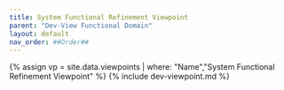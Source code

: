 ```yaml
---
title: System Functional Refinement Viewpoint
parent: "Dev-View Functional Domain"
layout: default
nav_order: ##Order##
---
```

{% assign vp = site.data.viewpoints | where: "Name","System Functional Refinement Viewpoint" %}
{% include dev-viewpoint.md %}